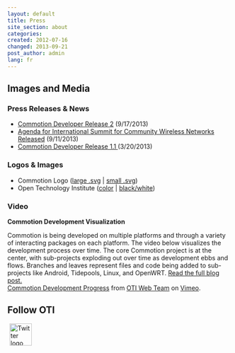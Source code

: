 ```yaml
---
layout: default
title: Press
site_section: about
categories: 
created: 2012-07-16
changed: 2013-09-21
post_author: admin
lang: fr
---
```

  <h2>Images and Media</h2>

<h3>Press Releases &amp; News</h3>

<ul>
	<li><a href="http://newamerica.org/pressroom/2013/release_oti_launches_new_version_of_commotion_free_open_source_wireless_networking_so">Commotion Developer Release 2</a> (9/17/2013)</li>
	<li><a href="http://newamerica.org/pressroom/2013/press_release_agenda_released_for_international_summit_for_community_wireless_network">Agenda for International Summit for Community Wireless Networks Released</a> (9/11/2013)</li>
	<li><a href="http://oti.newamerica.net/pressroom/2013/release_oti_launches_commotion_beta_free_wireless_mesh_network_software">Commotion Developer Release 1.1 </a>(3/20/2013)</li>
</ul>

<h3>Logos &amp; Images</h3>

<ul>
	<li>Commotion Logo (<a href="/media/206">large .svg</a> | <a href="/media/207">small .svg</a>)</li>
	<li>Open Technology Institute (<a href="/media/204">color</a> | <a href="/media/205">black/white</a>)</li>
</ul>

<h3>Video</h3>

<p><strong>Commotion Development Visualization</strong></p>

<p>Commotion is being developed on multiple platforms and through a variety of interacting packages on each platform. The video below visualizes the development process over time. The core Commotion project is at the center, with sub-projects exploding out over time as development ebbs and flows. Branches and leaves represent files and code being added to sub-projects like Android, Tidepools, Linux, and OpenWRT. <a href="/blog/commotion-development-progress-visualized">Read the full blog post.</a><br />
<a href="http://vimeo.com/70121378">Commotion Development Progress</a> from <a href="http://vimeo.com/user19473297">OTI Web Team</a> on <a href="https://vimeo.com">Vimeo</a>.</p>

<h2>Follow OTI</h2>

<p><a href="https://twitter.com/oti"><img alt="Twitter logo" class="attr__format__media_large attr__typeof__foaf:Image img__fid__208 img__view_mode__media_large media-image" src="/files/styles/large/public/twitter-bird-white-on-blue.png?itok=20BcP8fY" style="height:50px; margin-left:5px; margin-right:5px; width:50px" title="Follow OTI on twitter" /></a></p>
 
